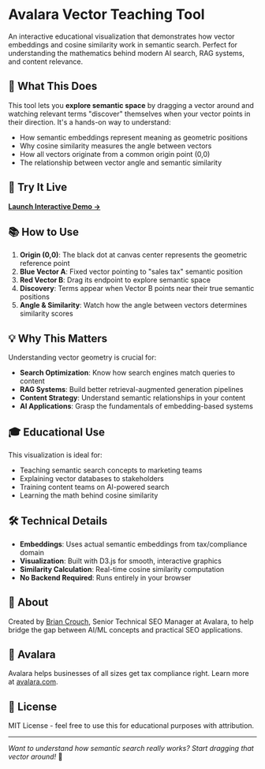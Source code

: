# Avalara Vector Teaching Tool

An interactive educational visualization that demonstrates how vector embeddings and cosine similarity work in semantic search. Perfect for understanding the mathematics behind modern AI search, RAG systems, and content relevance.

## 🎯 What This Does

This tool lets you **explore semantic space** by dragging a vector around and watching relevant terms "discover" themselves when your vector points in their direction. It's a hands-on way to understand:

- How semantic embeddings represent meaning as geometric positions
- Why cosine similarity measures the angle between vectors
- How all vectors originate from a common origin point (0,0)
- The relationship between vector angle and semantic similarity

## 🚀 Try It Live

**[Launch Interactive Demo →](https://brianava.github.io/vector-teaching-tool/)**

## 📚 How to Use

1. **Origin (0,0)**: The black dot at canvas center represents the geometric reference point
2. **Blue Vector A**: Fixed vector pointing to "sales tax" semantic position
3. **Red Vector B**: Drag its endpoint to explore semantic space
4. **Discovery**: Terms appear when Vector B points near their true semantic positions
5. **Angle & Similarity**: Watch how the angle between vectors determines similarity scores

## 💡 Why This Matters

Understanding vector geometry is crucial for:
- **Search Optimization**: Know how search engines match queries to content
- **RAG Systems**: Build better retrieval-augmented generation pipelines
- **Content Strategy**: Understand semantic relationships in your content
- **AI Applications**: Grasp the fundamentals of embedding-based systems

## 🎓 Educational Use

This visualization is ideal for:
- Teaching semantic search concepts to marketing teams
- Explaining vector databases to stakeholders
- Training content teams on AI-powered search
- Learning the math behind cosine similarity

## 🛠️ Technical Details

- **Embeddings**: Uses actual semantic embeddings from tax/compliance domain
- **Visualization**: Built with D3.js for smooth, interactive graphics
- **Similarity Calculation**: Real-time cosine similarity computation
- **No Backend Required**: Runs entirely in your browser

## 📖 About

Created by [Brian Crouch](https://linkedin.com/in/brianstevencrouch), Senior Technical SEO Manager at Avalara, to help bridge the gap between AI/ML concepts and practical SEO applications.

## 🏢 Avalara

Avalara helps businesses of all sizes get tax compliance right. Learn more at [avalara.com](https://www.avalara.com).

## 📄 License

MIT License - feel free to use this for educational purposes with attribution.

---

*Want to understand how semantic search really works? Start dragging that vector around!* 🎯
